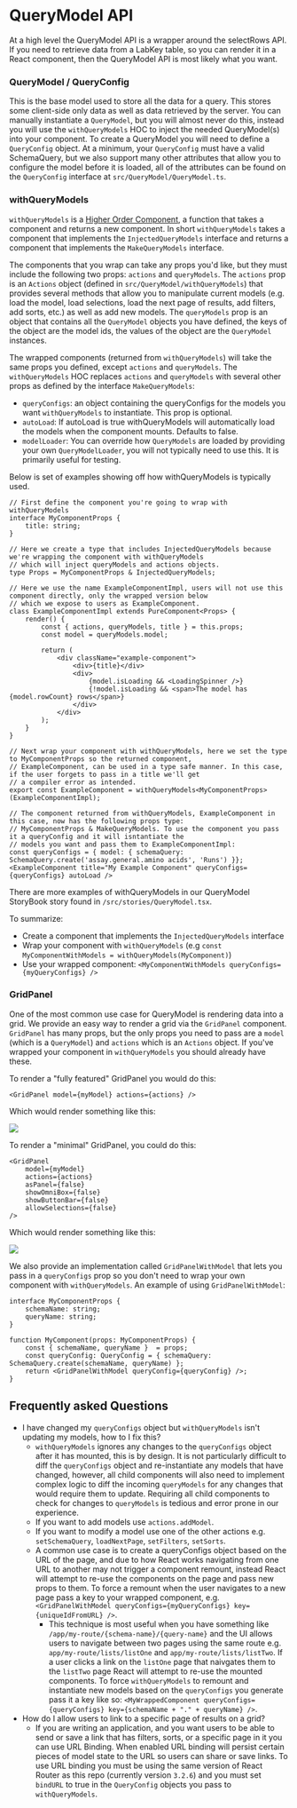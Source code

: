# QueryModel API

At a high level the QueryModel API is a wrapper around the selectRows API. If you need to retrieve data from a LabKey
table, so you can render it in a React component, then the QueryModel API is most likely what you want.

### QueryModel / QueryConfig

This is the base model used to store all the data for a query. This stores some client-side only data as well as data
retrieved by the server. You can manually instantiate a `QueryModel`, but you will almost never do this, instead you will
use the `withQueryModels` HOC to inject the needed QueryModel(s) into your component. To create a QueryModel you will need
to define a `QueryConfig` object. At a minimum, your `QueryConfig` must have a valid SchemaQuery, but we also support
many other attributes that allow you to configure the model before it is loaded, all of the attributes can be found
on the `QueryConfig` interface at `src/QueryModel/QueryModel.ts`.

### withQueryModels

`withQueryModels` is a [Higher Order Component](https://reactjs.org/docs/higher-order-components.html), a function that
takes a component and returns a new component. In short `withQueryModels` takes a component that implements the
`InjectedQueryModels` interface and returns a component that implements the `MakeQueryModels` interface.

The components that you wrap can take any props you'd like, but they must include the following two props: `actions` and
`queryModels`. The `actions` prop is an `Actions` object (defined in `src/QueryModel/withQueryModels`) that provides
several methods that allow you to manipulate current models (e.g. load the model, load selections, load the next page of
results, add filters, add sorts, etc.) as well as add new models. The `queryModels` prop is an object that contains all
the `QueryModel` objects you have defined, the keys of the object are the model ids, the values of the object are the
`QueryModel` instances.

The wrapped components (returned from `withQueryModels`) will take the same props you defined, except `actions` and
`queryModels`. The `withQueryModels` HOC replaces `actions` and `queryModels` with several other props as defined by the
interface `MakeQueryModels`:
- `queryConfigs`: an object containing the queryConfigs for the models you want `withQueryModels` to instantiate. This
prop is optional.
- `autoLoad`: If autoLoad is true withQueryModels will automatically load the models when the component mounts. Defaults
to false.
- `modelLoader`: You can override how `QueryModels` are loaded by providing your own `QueryModelLoader`, you will not
typically need to use this. It is primarily useful for testing.

Below is set of examples showing off how withQueryModels is typically used.

```tsx
// First define the component you're going to wrap with withQueryModels
interface MyComponentProps {
    title: string;
}

// Here we create a type that includes InjectedQueryModels because we're wrapping the component with withQueryModels
// which will inject queryModels and actions objects.
type Props = MyComponentProps & InjectedQueryModels;

// Here we use the name ExampleComponentImpl, users will not use this component directly, only the wrapped version below
// which we expose to users as ExampleComponent.
class ExampleComponentImpl extends PureComponent<Props> {
    render() {
        const { actions, queryModels, title } = this.props;
        const model = queryModels.model;

        return (
            <div className="example-component">
                <div>{title}</div>
                <div>
                    {model.isLoading && <LoadingSpinner />}
                    {!model.isLoading && <span>The model has {model.rowCount} rows</span>}
                </div>
            </div>
        );
    }
}

// Next wrap your component with withQueryModels, here we set the type to MyComponentProps so the returned component,
// ExampleComponent, can be used in a type safe manner. In this case, if the user forgets to pass in a title we'll get
// a compiler error as intended.
export const ExampleComponent = withQueryModels<MyComponentProps>(ExampleComponentImpl);

// The component returned from withQueryModels, ExampleComponent in this case, now has the following props type:
// MyComponentProps & MakeQueryModels. To use the component you pass it a queryConfig and it will isntantiate the
// models you want and pass them to ExampleComponentImpl:
const queryConfigs = { model: { schemaQuery: SchemaQuery.create('assay.general.amino acids', 'Runs') }};
<ExampleComponent title="My Example Component" queryConfigs={queryConfigs} autoLoad />
```

There are more examples of withQueryModels in our QueryModel StoryBook story found in `/src/stories/QueryModel.tsx`.

To summarize:
 - Create a component that implements the `InjectedQueryModels` interface
 - Wrap your component with `withQueryModels` (e.g `const MyComponentWithModels = withQueryModels(MyComponent)`)
 - Use your wrapped component: `<MyComponentWithModels queryConfigs={myQueryConfigs} />`

### GridPanel

One of the most common use case for QueryModel is rendering data into a grid. We provide an easy way to render a grid
via the `GridPanel` component. `GridPanel` has many props, but the only props you need to pass are a `model` (which is
a `QueryModel`) and `actions` which is an `Actions` object. If you've wrapped your component in `withQueryModels` you
should already have these.

To render a "fully featured" GridPanel you would do this:

```tsx
<GridPanel model={myModel} actions={actions} />
```

Which would render something like this:

![](default_grid_panel.png)

To render a "minimal" GridPanel, you could do this:

```tsx
<GridPanel
    model={myModel}
    actions={actions}
    asPanel={false}
    showOmniBox={false}
    showButtonBar={false}
    allowSelections={false}
/>
```

Which would render something like this:

![](minimal_grid_panel.png)

We also provide an implementation called `GridPanelWithModel` that lets you pass in a `queryConfigs` prop so you don't
need to wrap your own component with `withQueryModels`. An example of using `GridPanelWithModel`:

```tsx
interface MyComponentProps {
    schemaName: string;
    queryName: string;
}

function MyComponent(props: MyComponentProps) {
    const { schemaName, queryName }  = props;
    const queryConfig: QueryConfig = { schemaQuery: SchemaQuery.create(schemaName, queryName) };
    return <GridPanelWithModel queryConfig={queryConfig} />;
}
```

## Frequently asked Questions

- I have changed my `queryConfigs` object but `withQueryModels` isn't updating my models, how to I fix this?
    - `withQueryModels` ignores any changes to the `queryConfigs` object after it has mounted, this is by design. It is
    not particularly difficult to diff the `queryConfigs` object and re-instantiate any models that have changed,
    however, all child components will also need to implement complex logic to diff the incoming `queryModels` for any
    changes that would require them to update. Requiring all child components to check for changes to `queryModels` is
    tedious and error prone in our experience.
    - If you want to add models use `actions.addModel`.
    - If you want to modify a model use one of the other actions e.g. `setSchemaQuery`, `loadNextPage`, `setFilters`,
    `setSorts`.
    - A common use case is to create a queryConfigs object based on the URL of the page, and due to how React works
    navigating from one URL to another may not trigger a component remount, instead React will attempt to re-use the
    components on the page and pass new props to them. To force a remount when the user navigates to a new page pass a
    key to your wrapped component, e.g. `<GridPanelWithModel queryConfigs={myQueryConfigs} key={uniqueIdFromURL} />`.
        - This technique is most useful when you have something like `/app/my-route/{schema-name}/{query-name}` and
        the UI allows users to navigate between two pages using the same route e.g. `app/my-route/lists/listOne` and
        `app/my-route/lists/listTwo`. If a user clicks a link on the `listOne` page that naivgates them to the
        `listTwo` page React will attempt to re-use the mounted components. To force `withQueryModels` to remount and
        instantiate new models based on the `queryConfigs` you generate pass it a key like so:
        `<MyWrappedComponent queryConfigs={queryConfigs} key={schemaName + "." + queryName} />`.
- How do I allow users to link to a specific page of results on a grid?
    - If you are writing an application, and you want users to be able to send or save a link that has filters, sorts,
    or a specific page in it you can use URL Binding. When enabled URL binding will persist certain pieces of model
    state to the URL so users can share or save links. To use URL binding you must be using the same version of React
    Router as this repo (currently version `3.2.6`) and you must set `bindURL` to true in the `QueryConfig` objects you
    pass to `withQueryModels`.
